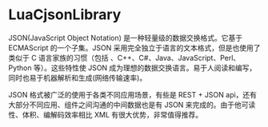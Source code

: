 # LuaCjsonLibrary

JSON(JavaScript Object Notation) 是一种轻量级的数据交换格式。它基于 ECMAScript 的一个子集。JSON 采用完全独立于语言的文本格式，但是也使用了类似于 C 语言家族的习惯（包括  、C++、C#、Java、JavaScript、Perl、Python 等）。这些特性使 JSON 成为理想的数据交换语言。易于人阅读和编写，同时也易于机器解析和生成(网络传输速率)。

JSON 格式被广泛的使用于各类不同应用场景，有些是 REST + JSON api，还有大部分不同应用、组件之间沟通的中间数据也是有 JSON 来完成的。由于他可读性、体积、编解码效率相比 XML 有很大优势，非常值得推荐。
